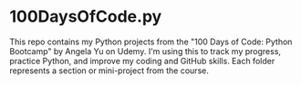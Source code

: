 # 100DaysOfCode.py
This repo contains my Python projects from the "100 Days of Code: Python Bootcamp" by Angela Yu on Udemy. I'm using this to track my progress, practice Python, and improve my coding and GitHub skills. Each folder represents a section or mini-project from the course.
